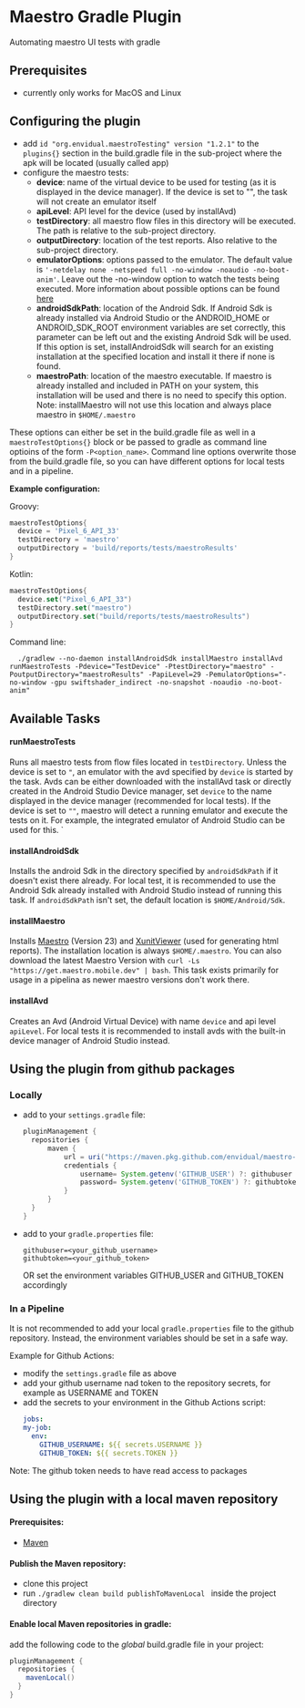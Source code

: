 # Maestro Gradle Plugin
Automating maestro UI tests with gradle
## Prerequisites
- currently only works for MacOS and Linux
## Configuring the plugin
- add ```id "org.envidual.maestroTesting" version "1.2.1"``` to the `plugins{}` section in the build.gradle file in the sub-project where the apk will be located (usually called app)
- configure the maestro tests:
  - **device**: name of the virtual device to be used for testing (as it is displayed in the device manager). If the device is set to "", the task will not create an emulator itself
  - **apiLevel**: API level for the device (used by installAvd)
  - **testDirectory**: all maestro flow files in this directory will be executed. The path is relative to the sub-project directory.
  - **outputDirectory**: location of the test reports. Also relative to the sub-project directory.
  - **emulatorOptions**: options passed to the emulator. The default value is `'-netdelay none -netspeed full -no-window -noaudio -no-boot-anim'`. Leave out the -no-window option to watch the tests being executed. More information about possible options can be found [here](https://developer.android.com/studio/run/emulator-commandline)
  - **androidSdkPath**: location of the Android Sdk. If Android Sdk is already installed via Android Studio or the ANDROID_HOME or ANDROID_SDK_ROOT environment variables are set correctly, this parameter can be left out and the existing Android Sdk will be used. If this option is set, installAndroidSdk will search for an existing installation at the specified location and install it there if none is found.
  - **maestroPath**: location of the maestro executable. If maestro is already installed and included in PATH on your system, this installation will be used and there is no need to specify this option. Note: installMaestro will not use this location and always place maestro in `$HOME/.maestro`

These options can either be set in the build.gradle file as well in a `maestroTestOptions{}` block or be passed to gradle as command line optioins of the form `-P<option_name>`. Command line options overwrite those from the build.gradle file, so you can have different options for local tests and in a pipeline.

**Example configuration:**

Groovy:
```Groovy
maestroTestOptions{  
  device = 'Pixel_6_API_33'  
  testDirectory = 'maestro'  
  outputDirectory = 'build/reports/tests/maestroResults'  
}
```
Kotlin:
```Kotlin
maestroTestOptions{  
  device.set("Pixel_6_API_33")  
  testDirectory.set("maestro")  
  outputDirectory.set("build/reports/tests/maestroResults")  
}
```

Command line:
```
  ./gradlew --no-daemon installAndroidSdk installMaestro installAvd runMaestroTests -Pdevice="TestDevice" -PtestDirectory="maestro" -PoutputDirectory="maestroResults" -PapiLevel=29 -PemulatorOptions="-no-window -gpu swiftshader_indirect -no-snapshot -noaudio -no-boot-anim"
```

## Available Tasks
#### runMaestroTests
Runs all maestro tests from flow files located in `testDirectory`. Unless the device is set to `"`, an emulator with the avd specified by `device` is started by the task. Avds can be either downloaded with the installAvd task or directly created in the Android Studio Device manager, set `device` to the name displayed in the device manager (recommended for local tests). If the device is set to `""`, maestro will detect a running emulator and execute the tests on it. For example, the integrated emulator of Android Studio can be used for this.
`
#### installAndroidSdk
Installs the android Sdk in the directory specified by `androidSdkPath` if it doesn't exist there already. For local test, it is recommended to use the Android Sdk already installed with Android Studio instead of running this task. If `androidSdkPath` isn't set, the default location is `$HOME/Android/Sdk`.

#### installMaestro
Installs [Maestro](https://maestro.mobile.dev/) (Version 23) and [XunitViewer](https://github.com/lukejpreston/xunit-viewer) (used for generating html reports). The installation location is always `$HOME/.maestro`. You can also download the latest Maestro Version with `curl -Ls "https://get.maestro.mobile.dev" | bash`. This task exists primarily for usage in a pipelina as newer maestro versions don't work there.

#### installAvd
Creates an Avd (Android Virtual Device) with name `device` and api level `apiLevel`. For local tests it is recommended to install avds with the built-in device manager of Android Studio instead.

## Using the plugin from github packages
### Locally
- add to your `settings.gradle` file:
  ```Groovy
  pluginManagement {
    repositories {
        maven {
            url = uri("https://maven.pkg.github.com/envidual/maestro-testing")
            credentials {
                username= System.getenv('GITHUB_USER') ?: githubuser
                password= System.getenv('GITHUB_TOKEN') ?: githubtoken
            }
        }
    }
  }
  ```
- add to your `gradle.properties` file:
  ```
  githubuser=<your_github_username>
  githubtoken=<your_github_token>
  ```
  OR set the environment variables GITHUB_USER and GITHUB_TOKEN accordingly

### In a Pipeline

It is not recommended to add your local `gradle.properties` file to the github repository. Instead, the environment variables should be set in a safe way.

Example for Github Actions:
- modify the `settings.gradle` file as above
- add your github username nad token to the repository secrets, for example as USERNAME and TOKEN
- add the secrets to your environment in the Github Actions script:
  ```Yaml
  jobs:
  my-job:
    env:
      GITHUB_USERNAME: ${{ secrets.USERNAME }}
      GITHUB_TOKEN: ${{ secrets.TOKEN }}
  ```

Note: The github token needs to have read access to packages

## Using the plugin with a local maven repository

#### Prerequisites:
- [Maven](https://maven.apache.org/)
#### Publish the Maven repository:
- clone this project
- run ```./gradlew clean build publishToMavenLocal ``` inside the project directory

#### Enable local Maven repositories in gradle:
add the following code to the *global* build.gradle file in your project:
```Groovy
pluginManagement {
  repositories {
    mavenLocal()
  }
}
  ```